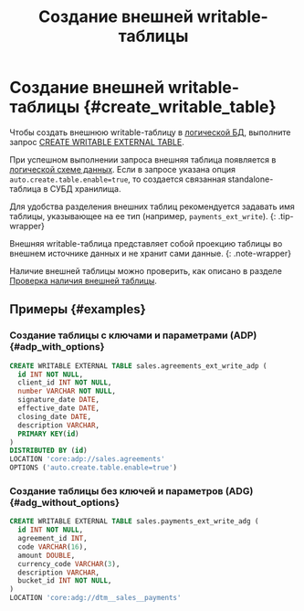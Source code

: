 ﻿---
layout: default
title: Создание внешней writable-таблицы
nav_order: 12.5
grand_parent: Работа с системой
parent: Управление схемой данных
has_children: false
has_toc: false
---

# Создание внешней writable-таблицы {#create_writable_table}

Чтобы создать внешнюю writable-таблицу 
в [логической БД](../../../overview/main_concepts/logical_db/logical_db.md), 
выполните запрос [CREATE WRITABLE EXTERNAL TABLE](../../../reference/sql_plus_requests/CREATE_WRITABLE_EXTERNAL_TABLE/CREATE_WRITABLE_EXTERNAL_TABLE.md). 

При успешном выполнении запроса внешняя таблица появляется в 
[логической схеме данных](../../../overview/main_concepts/logical_schema/logical_schema.md). Если в запросе указана
опция `auto.create.table.enable=true`, то создается связанная standalone-таблица в СУБД хранилища.

Для удобства разделения внешних таблиц рекомендуется задавать имя таблицы, указывающее на ее тип 
(например, `payments_ext_write`).
{: .tip-wrapper}

Внешняя writable-таблица представляет собой проекцию таблицы во внешнем источнике данных и не хранит сами данные.
{: .note-wrapper}

Наличие внешней таблицы можно проверить, как описано в разделе 
[Проверка наличия внешней таблицы](../entity_presence_check/entity_presence_check.md#ext_table_check).

## Примеры {#examples}

### Создание таблицы с ключами и параметрами (ADP) {#adp_with_options}

```sql
CREATE WRITABLE EXTERNAL TABLE sales.agreements_ext_write_adp (
  id INT NOT NULL,
  client_id INT NOT NULL,
  number VARCHAR NOT NULL,
  signature_date DATE,
  effective_date DATE,
  closing_date DATE,
  description VARCHAR,
  PRIMARY KEY(id)
)
DISTRIBUTED BY (id)
LOCATION 'core:adp://sales.agreements'
OPTIONS ('auto.create.table.enable=true')
```

### Создание таблицы без ключей и параметров (ADG) {#adg_without_options}

```sql
CREATE WRITABLE EXTERNAL TABLE sales.payments_ext_write_adg (
  id INT NOT NULL,
  agreement_id INT,
  code VARCHAR(16),
  amount DOUBLE,
  currency_code VARCHAR(3),
  description VARCHAR,
  bucket_id INT NOT NULL,
)
LOCATION 'core:adg://dtm__sales__payments'
```